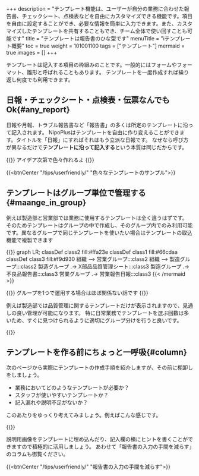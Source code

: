 +++
description = "テンプレート機能は、ユーザーが自分の業務に合わせた報告書、チェックシート、点検表などを自由にカスタマイズできる機能です。項目を自由に設定することができ、必要な情報を簡単に入力できます。また、カスタマイズしたテンプレートを共有することもでき、チーム全体で使い回すことも可能です"
title = "テンプレートは報告書のひな型です"
menuTitle = "ℹ️テンプレート概要"
toc = true
weight = 101001100
tags = ["テンプレート"]
mermaid = true
images = []
+++

テンプレートは記入する項目の枠組みのことです。一般的にはフォームやフォーマット、雛形と呼ばれることもあります。
テンプレートを一度作成すれば繰り返し何度でも利用できます。

## 日報・チェックシート・点検表・伝票なんでもOk{#any_report}

日報や月報、トラブル報告書など「報告書」の多くは所定のテンプレートに沿って記入されます。
NipoPlusはテンプレートを自由に作り変えることができます。タイトルを「日報」にすればそれはもう立派な日報です。
なぜなら呼び方が異なるだけで**テンプレートに沿って記入する**という本質は同じだからです。

{{<alice pos="right" icon="ok">}}
アイデア次第で色々作れるよ
{{</alice>}}

{{<btnCenter "/tips/userfriendly/" "色々なテンプレートのサンプル">}}

## テンプレートはグループ単位で管理する{#maange_in_group}

例えば製造部と営業部では業務に使用するテンプレートは全く違うはずです。
そのためテンプレートはグループの中で作成し、そのグループ内でのみ利用可能です。異なるグループで同じテンプレートを使いたい場合はテンプレートの取込機能で複製できます

{{<mermaid align="center">}}
graph LR;
  classDef class2 fill:#ffa23e
  classDef class1 fill:#66cdaa
  classDef class3 fill:#f9d930
  組織 --> 営業グループ:::class2
  組織 --> 製造グループ:::class2
  製造グループ .-> X部品品質管理シート:::class3
  製造グループ .-> 不良品報告書:::class3
  営業グループ .-> 営業報告日報:::class3
{{< /mermaid >}}

{{<alice pos="right" icon="ok">}}
グループを1つで運用する場合はほぼ関係ない話です
{{</alice>}}

例えば製造部では品質管理に関するテンプレートだけが表示されますので、見通しの良い管理が可能になります。
特に日常業務でテンプレートを選ぶ回数は多いため、すぐに見つけられるように適切にグループ分けを行うと良いです。

{{<icatch filename="group" msg="製造部や営業部 グループ毎見やすく" title="報告書のテンプレートはグループ単位で利用可能です" fontsize="30px" alice="here">}}

## テンプレートを作る前にちょっと一呼吸{#column}

次のページから実際にテンプレートの作成手順を紹介しますが、その前に棚卸しをしましょう。

- 業務においてどのようなテンプレートが必要か？
- スタッフが使いやすいテンプレートか？
- 記入漏れや説明不足がないか？

このあたりをゆっくり考えてみましょう。例えばこんな感じです。

{{<appscreen filename="uservility"  title="報告書の作成者が使いやすいようにテンプレートを作る" fontsize="30px" alice="here">}}

説明用画像をテンプレートに埋め込んだり、記入欄の横にヒントを書くことができますので積極的に活用しましょう。
あわせて「報告書の入力の手間を減らす」のコラムも御覧ください。

{{<btnCenter "/tips/userfriendly/" "報告書の入力の手間を減らす">}}
